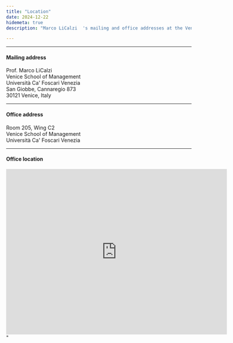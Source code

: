 ```yaml
---
title: "Location"
date: 2024-12-22
hidemeta: true
description: "Marco LiCalzi  's mailing and office addresses at the Venice School of Management."

---
```


---

#### Mailing address

Prof. Marco LiCalzi  
Venice School of Management    
Università Ca' Foscari Venezia  
San Giobbe, Cannaregio 873  
30121 Venice, Italy

---

#### Office address

Room 205, Wing C2  
Venice School of Management  
Università Ca' Foscari Venezia

---

#### Office location

<iframe src="https://www.google.com/maps/embed?pb=!1m18!1m12!1m3!1d2799.203135283911!2d12.314794976970164!3d45.445562534681045!2m3!1f0!2f0!3f0!3m2!1i1024!2i768!4f13.1!3m3!1m2!1s0x477eb193c3d04e89%3A0xfc35d75c27ce20b!2sCa&#39;%20Foscari%20-%20Dipartimento%20di%20Management%2F%20Venice%20School%20of%20Management!5e0!3m2!1sit!2sit!4v1734894624274!5m2!1sit!2sit" width="600" height="450" style="border:0;" allowfullscreen="" loading="lazy" referrerpolicy="no-referrer-when-downgrade"></iframe>"



